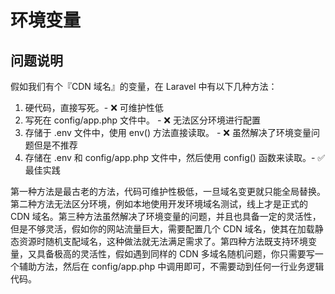 # 环境变量

## 问题说明

假如我们有个『CDN 域名』的变量，在 Laravel 中有以下几种方法：

1. 硬代码，直接写死。- ❌ 可维护性低
2. 写死在 config/app.php 文件中。 - ❌ 无法区分环境进行配置
3. 存储于 .env 文件中，使用 env() 方法直接读取。 - ❌ 虽然解决了环境变量问题但是不推荐
4. 存储在 .env 和 config/app.php 文件中，然后使用 config() 函数来读取。- ✅ 最佳实践

第一种方法是最古老的方法，代码可维护性极低，一旦域名变更就只能全局替换。第二种方法无法区分环境，例如本地使用开发环境域名测试，线上才是正式的 CDN 域名。第三种方法虽然解决了环境变量的问题，并且也具备一定的灵活性，但是不够灵活，假如你的网站流量巨大，需要配置几个 CDN 域名，使其在加载静态资源时随机支配域名，这种做法就无法满足需求了。第四种方法既支持环境变量，又具备极高的灵活性，假如遇到同样的 CDN 多域名随机问题，你只需要写一个辅助方法，然后在 config/app.php 中调用即可，不需要动到任何一行业务逻辑代码。